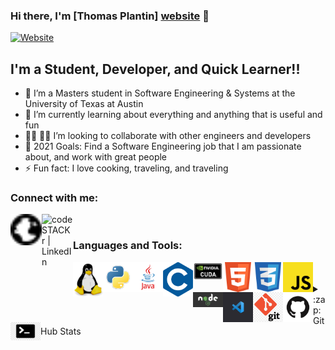### Hi there, I'm [Thomas Plantin] [website] 👋


[![Website](https://img.shields.io/website?label=codeSTACKr.com&style=for-the-badge&url=https%3A%2F%2Fcodestackr.com)](website)

## I'm a Student, Developer, and Quick Learner!!

- 🔭 I’m a Masters student in Software Engineering & Systems at the University of Texas at Austin
- 🌱 I’m currently learning about everything and anything that is useful and fun
- 👨‍💻 👩‍💻 I’m looking to collaborate with other engineers and developers
- 🥅 2021 Goals: Find a Software Engineering job that I am passionate about, and work with great people
- ⚡ Fun fact: I love cooking, traveling, and traveling

### Connect with me:

[<img align="left" alt="codeSTACKr.com" width="50px" src="https://raw.githubusercontent.com/iconic/open-iconic/master/svg/globe.svg" />][website]
[<img align="left" alt="codeSTACKr | LinkedIn" width="50px" src="https://cdn.jsdelivr.net/npm/simple-icons@v3/icons/linkedin.svg" />][linkedin]

<br />

### Languages and Tools:

<img align="left" alt="Linux" width="48px" src="images/linux.png" />
<img align="left" alt="Python" width="48px" src="images/python.png" />
<img align="left" alt="Java" width="48px" src="images/java.png" />
<img align="left" alt="C" width="48px" src="images/c.png" />
<img align="left" alt="CUDA" width="48px" src="images/CUDA.png" />
<img align="left" alt="HTML5" width="48px" src="images/html5.png" />
<img align="left" alt="CSS3" width="48px" src="images/css3.png" />
<img align="left" alt="JavaScript" width="48px" src="images/javascript.png" />
<img align="left" alt="Node.js" width="48px" src="images/nodejs.png" />
<img align="left" alt="Visual Studio Code" width="48px" src="images/vscode.png" />
<img align="left" alt="Git" width="48px" src="images/git.png" />
<img align="left" alt="GitHub" width="48px" src="images/github.png" />
<img align="left" alt="Terminal" width="48px" src="images/terminal.png" />

<br />
<br />

<details>
  <summary>:zap: GitHub Stats</summary>

  <img align="left" alt="Thomas Plantin's GitHub Stats" src="https://github-readme-stats.codestackr.vercel.app/api?username=thomasplantin&show_icons=true&hide_border=true" />

</details>

[website]: https://lucid-minsky-db1027.netlify.app/
[linkedin]: https://www.linkedin.com/in/thomas-plantin/
